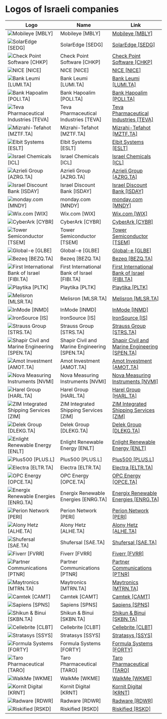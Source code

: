 # Logos of Israeli companies

| Logo | Name  | Link |
| ---- | ----  | ---- |
| ![Mobileye [MBLY]](/img/128/MBLY-d23177a9.png) | Mobileye [MBLY] | [Mobileye [MBLY]](mobileye/logo/)
| ![SolarEdge [SEDG]](/img/128/SEDG-58bed66d.png) | SolarEdge [SEDG] | [SolarEdge [SEDG]](solaredge/logo/)
| ![Check Point Software [CHKP]](/img/128/CHKP-d6263556.png) | Check Point Software [CHKP] | [Check Point Software [CHKP]](check-point-software/logo/)
| ![NICE [NICE]](/img/128/NICE-ae97a2fc.png) | NICE [NICE] | [NICE [NICE]](nice/logo/)
| ![Bank Leumi [LUMI.TA]](/img/128/LUMI.TA-299b2153.png) | Bank Leumi [LUMI.TA] | [Bank Leumi [LUMI.TA]](bank-leumi/logo/)
| ![Bank Hapoalim [POLI.TA]](/img/128/POLI.TA-1588351f.png) | Bank Hapoalim [POLI.TA] | [Bank Hapoalim [POLI.TA]](bank-hapoalim/logo/)
| ![Teva Pharmaceutical Industries [TEVA]](/img/128/TEVA-17bb2e0e.png) | Teva Pharmaceutical Industries [TEVA] | [Teva Pharmaceutical Industries [TEVA]](teva-pharmaceutical-industries/logo/)
| ![Mizrahi-Tefahot [MZTF.TA]](/img/128/MZTF.TA-d9c45391.png) | Mizrahi-Tefahot [MZTF.TA] | [Mizrahi-Tefahot [MZTF.TA]](mizrahi-tefahot/logo/)
| ![Elbit Systems [ESLT]](/img/128/ESLT-d4c17550.png) | Elbit Systems [ESLT] | [Elbit Systems [ESLT]](elbit-systems/logo/)
| ![Israel Chemicals [ICL]](/img/128/ICL-c27e2f48.png) | Israel Chemicals [ICL] | [Israel Chemicals [ICL]](icl-group/logo/)
| ![Azrieli Group [AZRG.TA]](/img/128/AZRG.TA-d4161324.png) | Azrieli Group [AZRG.TA] | [Azrieli Group [AZRG.TA]](azrieli/logo/)
| ![Israel Discount Bank [ISDAY]](/img/128/ISDAY-e8de4217.png) | Israel Discount Bank [ISDAY] | [Israel Discount Bank [ISDAY]](israel-discount-bank/logo/)
| ![monday.com [MNDY]](/img/128/MNDY-54da5b51.png) | monday.com [MNDY] | [monday.com [MNDY]](monday-dot-com/logo/)
| ![Wix.com [WIX]](/img/128/WIX-d474b2b4.png) | Wix.com [WIX] | [Wix.com [WIX]](wix/logo/)
| ![CyberArk [CYBR]](/img/128/CYBR-359179b9.png) | CyberArk [CYBR] | [CyberArk [CYBR]](cyberark/logo/)
| ![Tower Semiconductor [TSEM]](/img/128/TSEM-8762798e.png) | Tower Semiconductor [TSEM] | [Tower Semiconductor [TSEM]](tower-semiconductor/logo/)
| ![Global-e [GLBE]](/img/128/GLBE-244f20a6.png) | Global-e [GLBE] | [Global-e [GLBE]](global-e/logo/)
| ![Bezeq [BEZQ.TA]](/img/128/BEZQ.TA-371c8b36.png) | Bezeq [BEZQ.TA] | [Bezeq [BEZQ.TA]](bezeq/logo/)
| ![First International Bank of Israel [FIBI.TA]](/img/128/FIBI.TA-2e4500bc.png) | First International Bank of Israel [FIBI.TA] | [First International Bank of Israel [FIBI.TA]](fibi/logo/)
| ![Playtika [PLTK]](/img/128/PLTK-46cc3a39.png) | Playtika [PLTK] | [Playtika [PLTK]](playtika/logo/)
| ![Melisron [MLSR.TA]](/img/128/MLSR.TA-cf670a19.png) | Melisron [MLSR.TA] | [Melisron [MLSR.TA]](melisron/logo/)
| ![InMode [INMD]](/img/128/INMD-41525304.png) | InMode [INMD] | [InMode [INMD]](inmode/logo/)
| ![IronSource [IS]](/img/128/IS-173ab74d.png) | IronSource [IS] | [IronSource [IS]](ironsource/logo/)
| ![Strauss Group [STRS.TA]](/img/128/STRS.TA-7f04a0f9.png) | Strauss Group [STRS.TA] | [Strauss Group [STRS.TA]](strauss-group/logo/)
| ![Shapir Civil and Marine Engineering [SPEN.TA]](/img/128/SPEN.TA-60172f93.png) | Shapir Civil and Marine Engineering [SPEN.TA] | [Shapir Civil and Marine Engineering [SPEN.TA]](shapir-engineering/logo/)
| ![Amot Investment [AMOT.TA]](/img/128/AMOT.TA-4467c636.png) | Amot Investment [AMOT.TA] | [Amot Investment [AMOT.TA]](amot-investment/logo/)
| ![Nova Measuring Instruments [NVMI]](/img/128/NVMI-9d652077.png) | Nova Measuring Instruments [NVMI] | [Nova Measuring Instruments [NVMI]](nova-measuring-instruments/logo/)
| ![Harel Group [HARL.TA]](/img/128/HARL.TA-d1b88160.png) | Harel Group [HARL.TA] | [Harel Group [HARL.TA]](harel-group/logo/)
| ![ZIM Integrated Shipping Services [ZIM]](/img/128/ZIM-a8b01ce5.png) | ZIM Integrated Shipping Services [ZIM] | [ZIM Integrated Shipping Services [ZIM]](zim/logo/)
| ![Delek Group [DLEKG.TA]](/img/128/DLEKG.TA-96ed3f19.png) | Delek Group [DLEKG.TA] | [Delek Group [DLEKG.TA]](delek-group/logo/)
| ![Enlight Renewable Energy [ENLT]](/img/128/ENLT-d1e03dc3.png) | Enlight Renewable Energy [ENLT] | [Enlight Renewable Energy [ENLT]](enlight-renewable-energy/logo/)
| ![Plus500 [PLUS.L]](/img/128/PLUS.L-2a28df97.png) | Plus500 [PLUS.L] | [Plus500 [PLUS.L]](plus500/logo/)
| ![Electra [ELTR.TA]](/img/128/ELTR.TA-f8e8e5d9.png) | Electra [ELTR.TA] | [Electra [ELTR.TA]](electra/logo/)
| ![OPC Energy [OPCE.TA]](/img/128/OPCE.TA-d3ad87c3.png) | OPC Energy [OPCE.TA] | [OPC Energy [OPCE.TA]](opc-energy/logo/)
| ![Energix Renewable Energies [ENRG.TA]](/img/128/ENRG.TA-f1bc5eb3.png) | Energix Renewable Energies [ENRG.TA] | [Energix Renewable Energies [ENRG.TA]](energix-renewable/logo/)
| ![Perion Network [PERI]](/img/128/PERI-7d8d4294.png) | Perion Network [PERI] | [Perion Network [PERI]](perion-network/logo/)
| ![Alony Hetz [ALHE.TA]](/img/128/ALHE.TA-e6a6d7f9.png) | Alony Hetz [ALHE.TA] | [Alony Hetz [ALHE.TA]](alony-hetz/logo/)
| ![Shufersal [SAE.TA]](/img/128/SAE.TA-fed1ec98.png) | Shufersal [SAE.TA] | [Shufersal [SAE.TA]](shufersal/logo/)
| ![Fiverr [FVRR]](/img/128/FVRR-b8c9f041.png) | Fiverr [FVRR] | [Fiverr [FVRR]](fiverr/logo/)
| ![Partner Communications [PTNR]](/img/128/PTNR-fbd3f61e.png) | Partner Communications [PTNR] | [Partner Communications [PTNR]](partner-communications/logo/)
| ![Maytronics [MTRN.TA]](/img/128/MTRN.TA-49fe0e55.png) | Maytronics [MTRN.TA] | [Maytronics [MTRN.TA]](maytronics/logo/)
| ![Camtek [CAMT]](/img/128/CAMT-1fe14ced.png) | Camtek [CAMT] | [Camtek [CAMT]](camtek/logo/)
| ![Sapiens [SPNS]](/img/128/SPNS-2fc52694.png) | Sapiens [SPNS] | [Sapiens [SPNS]](sapiens/logo/)
| ![Shikun & Binui [SKBN.TA]](/img/128/SKBN.TA-95c5432c.png) | Shikun & Binui [SKBN.TA] | [Shikun & Binui [SKBN.TA]](shikun-binui/logo/)
| ![Cellebrite [CLBT]](/img/128/CLBT-0c1f9392.png) | Cellebrite [CLBT] | [Cellebrite [CLBT]](cellebrite/logo/)
| ![Stratasys [SSYS]](/img/128/SSYS-ca9860d3.png) | Stratasys [SSYS] | [Stratasys [SSYS]](stratasys/logo/)
| ![Formula Systems [FORTY]](/img/128/FORTY-5b4cd255.png) | Formula Systems [FORTY] | [Formula Systems [FORTY]](formula-systems/logo/)
| ![Taro Pharmaceutical [TARO]](/img/128/TARO-ffde10e6.png) | Taro Pharmaceutical [TARO] | [Taro Pharmaceutical [TARO]](taro-pharmaceutical/logo/)
| ![WalkMe [WKME]](/img/128/WKME-dfeedad0.png) | WalkMe [WKME] | [WalkMe [WKME]](walkme/logo/)
| ![Kornit Digital [KRNT]](/img/128/KRNT-2e84bc67.png) | Kornit Digital [KRNT] | [Kornit Digital [KRNT]](kornit-digital/logo/)
| ![Radware [RDWR]](/img/128/RDWR-251b1b39.png) | Radware [RDWR] | [Radware [RDWR]](radware/logo/)
| ![Riskified [RSKD]](/img/128/RSKD-ae532ca8.png) | Riskified [RSKD] | [Riskified [RSKD]](riskified/logo/)

